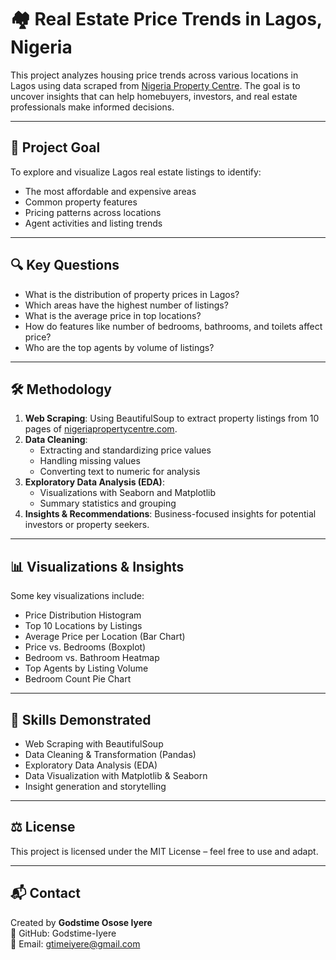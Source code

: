 # 🏘️ Real Estate Price Trends in Lagos, Nigeria

This project analyzes housing price trends across various locations in Lagos using data scraped from [Nigeria Property Centre](https://www.nigeriapropertycentre.com). The goal is to uncover insights that can help homebuyers, investors, and real estate professionals make informed decisions.

---

## 📌 Project Goal

To explore and visualize Lagos real estate listings to identify:
- The most affordable and expensive areas
- Common property features
- Pricing patterns across locations
- Agent activities and listing trends

---

## 🔍 Key Questions

- What is the distribution of property prices in Lagos?
- Which areas have the highest number of listings?
- What is the average price in top locations?
- How do features like number of bedrooms, bathrooms, and toilets affect price?
- Who are the top agents by volume of listings?

---

## 🛠️ Methodology

1. **Web Scraping**: Using BeautifulSoup to extract property listings from 10 pages of [nigeriapropertycentre.com](https://www.nigeriapropertycentre.com).
2. **Data Cleaning**: 
   - Extracting and standardizing price values
   - Handling missing values
   - Converting text to numeric for analysis
3. **Exploratory Data Analysis (EDA)**:
   - Visualizations with Seaborn and Matplotlib
   - Summary statistics and grouping
4. **Insights & Recommendations**: Business-focused insights for potential investors or property seekers.

---

## 📊 Visualizations & Insights

Some key visualizations include:
- Price Distribution Histogram
- Top 10 Locations by Listings
- Average Price per Location (Bar Chart)
- Price vs. Bedrooms (Boxplot)
- Bedroom vs. Bathroom Heatmap
- Top Agents by Listing Volume
- Bedroom Count Pie Chart


---

## 🧠 Skills Demonstrated

- Web Scraping with BeautifulSoup
- Data Cleaning & Transformation (Pandas)
- Exploratory Data Analysis (EDA)
- Data Visualization with Matplotlib & Seaborn
- Insight generation and storytelling

---

## ⚖️ License

This project is licensed under the MIT License – feel free to use and adapt.

---

## 📬 Contact

Created by **Godstime Osose Iyere**  
🔗 GitHub: Godstime-Iyere  
📧 Email: gtimeiyere@gmail.com  
